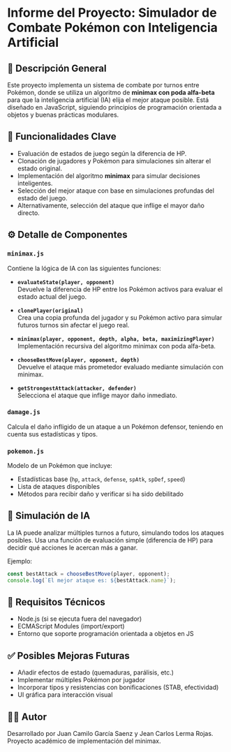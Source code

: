
# Informe del Proyecto: Simulador de Combate Pokémon con Inteligencia Artificial

## 📌 Descripción General

Este proyecto implementa un sistema de combate por turnos entre Pokémon, donde se utiliza un algoritmo de **minimax con poda alfa-beta** para que la inteligencia artificial (IA) elija el mejor ataque posible. Está diseñado en JavaScript, siguiendo principios de programación orientada a objetos y buenas prácticas modulares.

## 🧠 Funcionalidades Clave

- Evaluación de estados de juego según la diferencia de HP.
- Clonación de jugadores y Pokémon para simulaciones sin alterar el estado original.
- Implementación del algoritmo **minimax** para simular decisiones inteligentes.
- Selección del mejor ataque con base en simulaciones profundas del estado del juego.
- Alternativamente, selección del ataque que inflige el mayor daño directo.


## ⚙️ Detalle de Componentes

### `minimax.js`

Contiene la lógica de IA con las siguientes funciones:

- **`evaluateState(player, opponent)`**  
  Devuelve la diferencia de HP entre los Pokémon activos para evaluar el estado actual del juego.

- **`clonePlayer(original)`**  
  Crea una copia profunda del jugador y su Pokémon activo para simular futuros turnos sin afectar el juego real.

- **`minimax(player, opponent, depth, alpha, beta, maximizingPlayer)`**  
  Implementación recursiva del algoritmo minimax con poda alfa-beta.

- **`chooseBestMove(player, opponent, depth)`**  
  Devuelve el ataque más prometedor evaluado mediante simulación con minimax.

- **`getStrongestAttack(attacker, defender)`**  
  Selecciona el ataque que inflige mayor daño inmediato.

### `damage.js`

Calcula el daño infligido de un ataque a un Pokémon defensor, teniendo en cuenta sus estadísticas y tipos.

### `pokemon.js`

Modelo de un Pokémon que incluye:

- Estadísticas base (`hp`, `attack`, `defense`, `spAtk`, `spDef`, `speed`)
- Lista de ataques disponibles
- Métodos para recibir daño y verificar si ha sido debilitado

## 🧪 Simulación de IA

La IA puede analizar múltiples turnos a futuro, simulando todos los ataques posibles. Usa una función de evaluación simple (diferencia de HP) para decidir qué acciones le acercan más a ganar.

Ejemplo:

```js
const bestAttack = chooseBestMove(player, opponent);
console.log(`El mejor ataque es: ${bestAttack.name}`);
```

## 🔧 Requisitos Técnicos

- Node.js (si se ejecuta fuera del navegador)
- ECMAScript Modules (import/export)
- Entorno que soporte programación orientada a objetos en JS

## ✅ Posibles Mejoras Futuras

- Añadir efectos de estado (quemaduras, parálisis, etc.)
- Implementar múltiples Pokémon por jugador
- Incorporar tipos y resistencias con bonificaciones (STAB, efectividad)
- UI gráfica para interacción visual

## 👨‍💻 Autor

Desarrollado por Juan Camilo García Saenz y Jean Carlos Lerma Rojas.
Proyecto académico de implementación del minimax.
